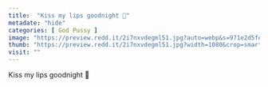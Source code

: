 ```yaml
---
title:  "Kiss my lips goodnight 🌙"
metadate: "hide"
categories: [ God Pussy ]
image: "https://preview.redd.it/2i7nxvdegml51.jpg?auto=webp&s=971e2d5fe4a6ad4cef066243907c2dad036dc502"
thumb: "https://preview.redd.it/2i7nxvdegml51.jpg?width=1080&crop=smart&auto=webp&s=84342b0de832812078df25c784f67d26eb7a0f2e"
visit: ""
---
```

Kiss my lips goodnight 🌙
